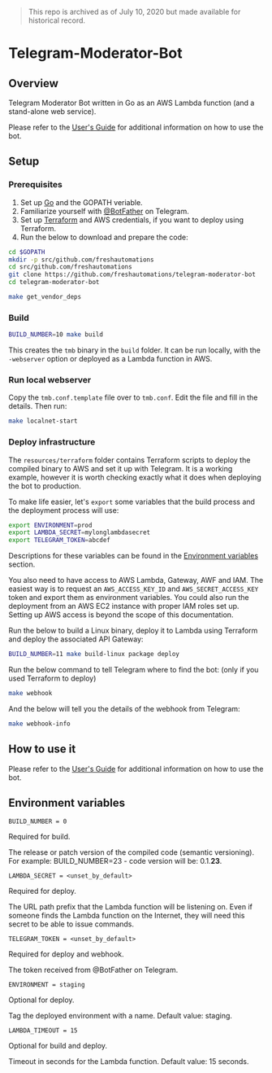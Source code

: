 > This repo is archived as of July 10, 2020 but made available for historical record.

# Telegram-Moderator-Bot

## Overview
Telegram Moderator Bot written in Go as an AWS Lambda function (and a stand-alone web service).

Please refer to the [User's Guide](GUIDE.md) for additional information on how to use the bot.

## Setup
### Prerequisites
1. Set up [Go](https://golang.org) and the GOPATH veriable.
1. Familiarize yourself with [@BotFather](https://core.telegram.org/bots#3-how-do-i-create-a-bot) on Telegram.
1. Set up [Terraform](https://terraform.io) and AWS credentials, if you want to deploy using Terraform.
1. Run the below to download and prepare the code:
```bash
cd $GOPATH
mkdir -p src/github.com/freshautomations
cd src/github.com/freshautomations
git clone https://github.com/freshautomations/telegram-moderator-bot
cd telegram-moderator-bot

make get_vendor_deps
```
### Build
```bash
BUILD_NUMBER=10 make build
```
This creates the `tmb` binary in the `build` folder. It can be run locally, with the `-webserver` option or deployed as a Lambda function in AWS.
### Run local webserver
Copy the `tmb.conf.template` file over to `tmb.conf`. Edit the file and fill in the details. Then run:
```bash
make localnet-start
```
### Deploy infrastructure
The `resources/terraform` folder contains Terraform scripts to deploy the compiled binary to AWS and set it up with Telegram.
It is a working example, however it is worth checking exactly what it does when deploying the bot to production.

To make life easier, let's `export` some variables that the build process and the deployment process will use:
```bash
export ENVIRONMENT=prod
export LAMBDA_SECRET=mylonglambdasecret
export TELEGRAM_TOKEN=abcdef 
```
Descriptions for these variables can be found in the [Environment variables](#environment-variables) section.

You also need to have access to AWS Lambda, Gateway, AWF and IAM. The easiest way is to request an `AWS_ACCESS_KEY_ID` and `AWS_SECRET_ACCESS_KEY` token
and export them as environment variables. You could also run the deployment from an AWS EC2 instance with proper IAM roles set up.
Setting up AWS access is beyond the scope of this documentation.

Run the below to build a Linux binary, deploy it to Lambda using Terraform and deploy the associated API Gateway:
```bash
BUILD_NUMBER=11 make build-linux package deploy
```

Run the below command to tell Telegram where to find the bot: (only if you used Terraform to deploy)
```bash
make webhook
```
And the below will tell you the details of the webhook from Telegram:
```bash
make webhook-info
```

## How to use it

Please refer to the [User's Guide](GUIDE.md) for additional information on how to use the bot.

## Environment variables
```
BUILD_NUMBER = 0
```
Required for build.

The release or patch version of the compiled code (semantic versioning).
For example: BUILD_NUMBER=23 - code version will be: 0.1.**23**.
```
LAMBDA_SECRET = <unset_by_default>
```
Required for deploy.

The URL path prefix that the Lambda function will be listening on.
Even if someone finds the Lambda function on the Internet, they will need this secret to be able to issue commands.

```
TELEGRAM_TOKEN = <unset_by_default>
```
Required for deploy and webhook.

The token received from @BotFather on Telegram.

```
ENVIRONMENT = staging
```
Optional for deploy.

Tag the deployed environment with a name. Default value: staging.

```
LAMBDA_TIMEOUT = 15
```
Optional for build and deploy.

Timeout in seconds for the Lambda function. Default value: 15 seconds.
